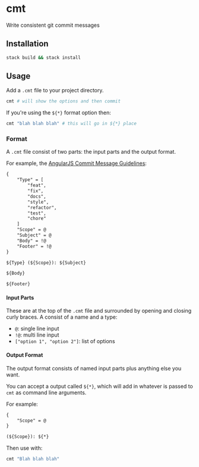 # cmt

Write consistent git commit messages

## Installation

```bash
stack build && stack install
```

## Usage

Add a `.cmt` file to your project directory.

```bash
cmt # will show the options and then commit
```

If you're using the `${*}` format option then:

```bash
cmt "blah blah blah" # this will go in ${*} place
```

### Format

A `.cmt` file consist of two parts: the input parts and the output format.

For example, the [AngularJS Commit Message Guidelines](https://gist.github.com/stephenparish/9941e89d80e2bc58a153):

```txt
{
    "Type" = [
        "feat",
        "fix",
        "docs",
        "style",
        "refactor",
        "test",
        "chore"
    ]
    "Scope" = @
    "Subject" = @
    "Body" = !@
    "Footer" = !@
}

${Type} (${Scope}): ${Subject}

${Body}

${Footer}
```


#### Input Parts

These are at the top of the `.cmt` file and surrounded by opening and closing curly braces. A consist of a name and a type:

- `@`: single line input
- `!@`: multi line input
- `["option 1", "option 2"]`: list of options

#### Output Format

The output format consists of named input parts plus anything else you want.

You can accept a output called `${*}`, which will add in whatever is passed to `cmt` as command line arguments.

For example:

```txt
{
    "Scope" = @
}

(${Scope}): ${*}
```

Then use with:

```bash
cmt "Blah blah blah"
```
